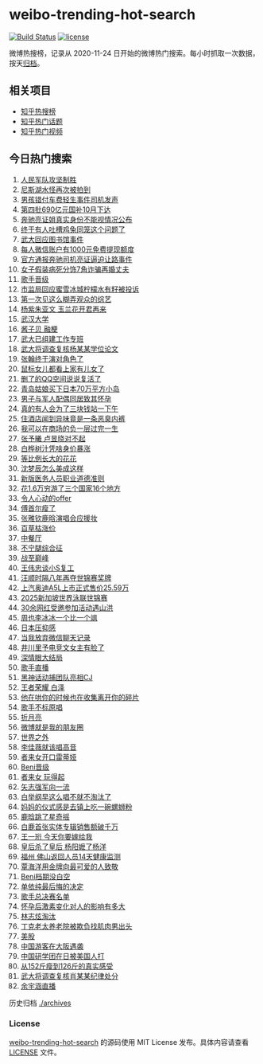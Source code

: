 # weibo-trending-hot-search

[![Build Status](https://github.com/justjavac/weibo-trending-hot-search/workflows/ci/badge.svg?branch=master)](https://github.com/justjavac/weibo-trending-hot-search/actions)
[![license](https://img.shields.io/github/license/justjavac/weibo-trending-hot-search)](https://github.com/justjavac/weibo-trending-hot-search/blob/master/LICENSE)

微博热搜榜，记录从 2020-11-24 日开始的微博热门搜索。每小时抓取一次数据，按天[归档](./archives)。

## 相关项目

- [知乎热搜榜](https://github.com/justjavac/zhihu-trending-top-search)
- [知乎热门话题](https://github.com/justjavac/zhihu-trending-hot-questions)
- [知乎热门视频](https://github.com/justjavac/zhihu-trending-hot-video)

## 今日热门搜索

<!-- BEGIN -->
<!-- 最后更新时间 Sat Aug 02 2025 07:09:01 GMT+0800 (China Standard Time) -->

1. [人民军队攻坚制胜](https://s.weibo.com//weibo?q=%23%E4%BA%BA%E6%B0%91%E5%86%9B%E9%98%9F%E6%94%BB%E5%9D%9A%E5%88%B6%E8%83%9C%23&Refer=new_time)
1. [尼斯湖水怪再次被拍到](https://s.weibo.com//weibo?q=%23%E5%B0%BC%E6%96%AF%E6%B9%96%E6%B0%B4%E6%80%AA%E5%86%8D%E6%AC%A1%E8%A2%AB%E6%8B%8D%E5%88%B0%23&t=31&band_rank=1&Refer=top)
1. [男孩错付车费轻生事件司机发声](https://s.weibo.com//weibo?q=%23%E7%94%B7%E5%AD%A9%E9%94%99%E4%BB%98%E8%BD%A6%E8%B4%B9%E8%BD%BB%E7%94%9F%E4%BA%8B%E4%BB%B6%E5%8F%B8%E6%9C%BA%E5%8F%91%E5%A3%B0%23&t=31&band_rank=2&Refer=top)
1. [第四批690亿元国补10月下达](https://s.weibo.com//weibo?q=%23%E7%AC%AC%E5%9B%9B%E6%89%B9690%E4%BA%BF%E5%85%83%E5%9B%BD%E8%A1%A510%E6%9C%88%E4%B8%8B%E8%BE%BE%23&t=31&band_rank=3&Refer=top)
1. [奔驰亮证姐真实身份不能视情况公布](https://s.weibo.com//weibo?q=%23%E5%A5%94%E9%A9%B0%E4%BA%AE%E8%AF%81%E5%A7%90%E7%9C%9F%E5%AE%9E%E8%BA%AB%E4%BB%BD%E4%B8%8D%E8%83%BD%E8%A7%86%E6%83%85%E5%86%B5%E5%85%AC%E5%B8%83%23&t=31&band_rank=13&Refer=top)
1. [终于有人吐槽鸡兔同笼这个问题了](https://s.weibo.com//weibo?q=%E7%BB%88%E4%BA%8E%E6%9C%89%E4%BA%BA%E5%90%90%E6%A7%BD%E9%B8%A1%E5%85%94%E5%90%8C%E7%AC%BC%E8%BF%99%E4%B8%AA%E9%97%AE%E9%A2%98%E4%BA%86&t=31&band_rank=17&Refer=top)
1. [武大回应图书馆事件](https://s.weibo.com//weibo?q=%23%E6%AD%A6%E5%A4%A7%E5%9B%9E%E5%BA%94%E5%9B%BE%E4%B9%A6%E9%A6%86%E4%BA%8B%E4%BB%B6%23&t=31&band_rank=6&Refer=top)
1. [每人微信账户有1000元免费提现额度](https://s.weibo.com//weibo?q=%23%E6%AF%8F%E4%BA%BA%E5%BE%AE%E4%BF%A1%E8%B4%A6%E6%88%B7%E6%9C%891000%E5%85%83%E5%85%8D%E8%B4%B9%E6%8F%90%E7%8E%B0%E9%A2%9D%E5%BA%A6%23&t=31&band_rank=24&Refer=top)
1. [官方通报奔驰司机亮证逼迫让路事件](https://s.weibo.com//weibo?q=%23%E5%AE%98%E6%96%B9%E9%80%9A%E6%8A%A5%E5%A5%94%E9%A9%B0%E5%8F%B8%E6%9C%BA%E4%BA%AE%E8%AF%81%E9%80%BC%E8%BF%AB%E8%AE%A9%E8%B7%AF%E4%BA%8B%E4%BB%B6%23&t=31&band_rank=12&Refer=top)
1. [女子假装病死分饰7角诈骗再婚丈夫](https://s.weibo.com//weibo?q=%23%E5%A5%B3%E5%AD%90%E5%81%87%E8%A3%85%E7%97%85%E6%AD%BB%E5%88%86%E9%A5%B07%E8%A7%92%E8%AF%88%E9%AA%97%E5%86%8D%E5%A9%9A%E4%B8%88%E5%A4%AB%23&t=31&band_rank=16&Refer=top)
1. [歌手晋级](https://s.weibo.com//weibo?q=%E6%AD%8C%E6%89%8B%E6%99%8B%E7%BA%A7&t=31&band_rank=4&Refer=top)
1. [市监局回应蜜雪冰城柠檬水有籽被投诉](https://s.weibo.com//weibo?q=%23%E5%B8%82%E7%9B%91%E5%B1%80%E5%9B%9E%E5%BA%94%E8%9C%9C%E9%9B%AA%E5%86%B0%E5%9F%8E%E6%9F%A0%E6%AA%AC%E6%B0%B4%E6%9C%89%E7%B1%BD%E8%A2%AB%E6%8A%95%E8%AF%89%23&t=31&band_rank=10&Refer=top)
1. [第一次见这么糊弄观众的综艺](https://s.weibo.com//weibo?q=%E7%AC%AC%E4%B8%80%E6%AC%A1%E8%A7%81%E8%BF%99%E4%B9%88%E7%B3%8A%E5%BC%84%E8%A7%82%E4%BC%97%E7%9A%84%E7%BB%BC%E8%89%BA&t=31&band_rank=22&Refer=top)
1. [杨紫朱亚文 玉兰花开君再来](https://s.weibo.com//weibo?q=%E6%9D%A8%E7%B4%AB%E6%9C%B1%E4%BA%9A%E6%96%87%20%E7%8E%89%E5%85%B0%E8%8A%B1%E5%BC%80%E5%90%9B%E5%86%8D%E6%9D%A5&t=31&band_rank=15&Refer=top)
1. [武汉大学](https://s.weibo.com//weibo?q=%E6%AD%A6%E6%B1%89%E5%A4%A7%E5%AD%A6&t=31&band_rank=19&Refer=top)
1. [酱子贝 融梗](https://s.weibo.com//weibo?q=%E9%85%B1%E5%AD%90%E8%B4%9D%20%E8%9E%8D%E6%A2%97&t=31&band_rank=9&Refer=top)
1. [武大已组建工作专班](https://s.weibo.com//weibo?q=%23%E6%AD%A6%E5%A4%A7%E5%B7%B2%E7%BB%84%E5%BB%BA%E5%B7%A5%E4%BD%9C%E4%B8%93%E7%8F%AD%23&t=31&band_rank=31&Refer=top)
1. [武大将调查复核杨某某学位论文](https://s.weibo.com//weibo?q=%23%E6%AD%A6%E5%A4%A7%E5%B0%86%E8%B0%83%E6%9F%A5%E5%A4%8D%E6%A0%B8%E6%9D%A8%E6%9F%90%E6%9F%90%E5%AD%A6%E4%BD%8D%E8%AE%BA%E6%96%87%23&t=31&band_rank=20&Refer=top)
1. [张翰终于演对角色了](https://s.weibo.com//weibo?q=%E5%BC%A0%E7%BF%B0%E7%BB%88%E4%BA%8E%E6%BC%94%E5%AF%B9%E8%A7%92%E8%89%B2%E4%BA%86&t=31&band_rank=11&Refer=top)
1. [鼠标女儿都看上家有儿女了](https://s.weibo.com//weibo?q=%23%E9%BC%A0%E6%A0%87%E5%A5%B3%E5%84%BF%E9%83%BD%E7%9C%8B%E4%B8%8A%E5%AE%B6%E6%9C%89%E5%84%BF%E5%A5%B3%E4%BA%86%23&t=31&band_rank=19&Refer=top)
1. [删了的QQ空间说说复活了](https://s.weibo.com//weibo?q=%E5%88%A0%E4%BA%86%E7%9A%84QQ%E7%A9%BA%E9%97%B4%E8%AF%B4%E8%AF%B4%E5%A4%8D%E6%B4%BB%E4%BA%86&t=31&band_rank=8&Refer=top)
1. [青岛姑娘买下日本70万平方小岛](https://s.weibo.com//weibo?q=%23%E9%9D%92%E5%B2%9B%E5%A7%91%E5%A8%98%E4%B9%B0%E4%B8%8B%E6%97%A5%E6%9C%AC70%E4%B8%87%E5%B9%B3%E6%96%B9%E5%B0%8F%E5%B2%9B%23&t=31&band_rank=21&Refer=top)
1. [男子与军人配偶同居致其怀孕](https://s.weibo.com//weibo?q=%23%E7%94%B7%E5%AD%90%E4%B8%8E%E5%86%9B%E4%BA%BA%E9%85%8D%E5%81%B6%E5%90%8C%E5%B1%85%E8%87%B4%E5%85%B6%E6%80%80%E5%AD%95%23&t=31&band_rank=21&Refer=top)
1. [真的有人会为了三块钱站一下午](https://s.weibo.com//weibo?q=%E7%9C%9F%E7%9A%84%E6%9C%89%E4%BA%BA%E4%BC%9A%E4%B8%BA%E4%BA%86%E4%B8%89%E5%9D%97%E9%92%B1%E7%AB%99%E4%B8%80%E4%B8%8B%E5%8D%88&t=31&band_rank=31&Refer=top)
1. [住酒店闻到异味竟是一条恶臭内裤](https://s.weibo.com//weibo?q=%23%E4%BD%8F%E9%85%92%E5%BA%97%E9%97%BB%E5%88%B0%E5%BC%82%E5%91%B3%E7%AB%9F%E6%98%AF%E4%B8%80%E6%9D%A1%E6%81%B6%E8%87%AD%E5%86%85%E8%A3%A4%23&t=31&band_rank=22&Refer=top)
1. [我可以在商场的负一层过完一生](https://s.weibo.com//weibo?q=%E6%88%91%E5%8F%AF%E4%BB%A5%E5%9C%A8%E5%95%86%E5%9C%BA%E7%9A%84%E8%B4%9F%E4%B8%80%E5%B1%82%E8%BF%87%E5%AE%8C%E4%B8%80%E7%94%9F&t=31&band_rank=41&Refer=top)
1. [张予曦 卢昱晓对不起](https://s.weibo.com//weibo?q=%E5%BC%A0%E4%BA%88%E6%9B%A6%20%E5%8D%A2%E6%98%B1%E6%99%93%E5%AF%B9%E4%B8%8D%E8%B5%B7&t=31&band_rank=5&Refer=top)
1. [白桦树汁凭啥身价暴涨](https://s.weibo.com//weibo?q=%23%E7%99%BD%E6%A1%A6%E6%A0%91%E6%B1%81%E5%87%AD%E5%95%A5%E8%BA%AB%E4%BB%B7%E6%9A%B4%E6%B6%A8%23&t=31&band_rank=37&Refer=top)
1. [等比例长大的花花](https://s.weibo.com//weibo?q=%23%E7%AD%89%E6%AF%94%E4%BE%8B%E9%95%BF%E5%A4%A7%E7%9A%84%E8%8A%B1%E8%8A%B1%23&t=31&band_rank=43&Refer=top)
1. [沈梦辰怎么美成这样](https://s.weibo.com//weibo?q=%E6%B2%88%E6%A2%A6%E8%BE%B0%E6%80%8E%E4%B9%88%E7%BE%8E%E6%88%90%E8%BF%99%E6%A0%B7&t=31&band_rank=27&Refer=top)
1. [新版医务人员职业道德准则](https://s.weibo.com//weibo?q=%23%E6%96%B0%E7%89%88%E5%8C%BB%E5%8A%A1%E4%BA%BA%E5%91%98%E8%81%8C%E4%B8%9A%E9%81%93%E5%BE%B7%E5%87%86%E5%88%99%23&t=31&band_rank=45&Refer=top)
1. [花1.6万穷游了三个国家16个地方](https://s.weibo.com//weibo?q=%E8%8A%B11.6%E4%B8%87%E7%A9%B7%E6%B8%B8%E4%BA%86%E4%B8%89%E4%B8%AA%E5%9B%BD%E5%AE%B616%E4%B8%AA%E5%9C%B0%E6%96%B9&t=31&band_rank=31&Refer=top)
1. [令人心动的offer](https://s.weibo.com//weibo?q=%E4%BB%A4%E4%BA%BA%E5%BF%83%E5%8A%A8%E7%9A%84offer&t=31&band_rank=32&Refer=top)
1. [傅首尔瘦了](https://s.weibo.com//weibo?q=%23%E5%82%85%E9%A6%96%E5%B0%94%E7%98%A6%E4%BA%86%23&t=31&band_rank=38&Refer=top)
1. [张雅钦鹿晗演唱会应援妆](https://s.weibo.com//weibo?q=%23%E5%BC%A0%E9%9B%85%E9%92%A6%E9%B9%BF%E6%99%97%E6%BC%94%E5%94%B1%E4%BC%9A%E5%BA%94%E6%8F%B4%E5%A6%86%23&t=31&band_rank=7&Refer=top)
1. [百草枯涨价](https://s.weibo.com//weibo?q=%23%E7%99%BE%E8%8D%89%E6%9E%AF%E6%B6%A8%E4%BB%B7%23&t=31&band_rank=44&Refer=top)
1. [中餐厅](https://s.weibo.com//weibo?q=%E4%B8%AD%E9%A4%90%E5%8E%85&t=31&band_rank=45&Refer=top)
1. [不宁腿综合征](https://s.weibo.com//weibo?q=%E4%B8%8D%E5%AE%81%E8%85%BF%E7%BB%BC%E5%90%88%E5%BE%81&t=31&band_rank=37&Refer=top)
1. [战至巅峰](https://s.weibo.com//weibo?q=%E6%88%98%E8%87%B3%E5%B7%85%E5%B3%B0&t=31&band_rank=42&Refer=top)
1. [王伟忠谈小S复工](https://s.weibo.com//weibo?q=%23%E7%8E%8B%E4%BC%9F%E5%BF%A0%E8%B0%88%E5%B0%8FS%E5%A4%8D%E5%B7%A5%23&t=31&band_rank=39&Refer=top)
1. [汪顺时隔八年再夺世锦赛奖牌](https://s.weibo.com//weibo?q=%23%E6%B1%AA%E9%A1%BA%E6%97%B6%E9%9A%94%E5%85%AB%E5%B9%B4%E5%86%8D%E5%A4%BA%E4%B8%96%E9%94%A6%E8%B5%9B%E5%A5%96%E7%89%8C%23&t=31&band_rank=17&Refer=top)
1. [上汽奥迪A5L上市正式售价25.59万](https://s.weibo.com//weibo?q=%23%E4%B8%8A%E6%B1%BD%E5%A5%A5%E8%BF%AAA5L%E4%B8%8A%E5%B8%82%E6%AD%A3%E5%BC%8F%E5%94%AE%E4%BB%B725.59%E4%B8%87%23&t=31&band_rank=45&Refer=top)
1. [2025新加坡世界泳联世锦赛](https://s.weibo.com//weibo?q=%232025%E6%96%B0%E5%8A%A0%E5%9D%A1%E4%B8%96%E7%95%8C%E6%B3%B3%E8%81%94%E4%B8%96%E9%94%A6%E8%B5%9B%23&t=31&band_rank=32&Refer=top)
1. [30余网红受邀参加活动遇山洪](https://s.weibo.com//weibo?q=30%E4%BD%99%E7%BD%91%E7%BA%A2%E5%8F%97%E9%82%80%E5%8F%82%E5%8A%A0%E6%B4%BB%E5%8A%A8%E9%81%87%E5%B1%B1%E6%B4%AA&t=31&band_rank=40&Refer=top)
1. [周也李冰冰一个比一个飒](https://s.weibo.com//weibo?q=%E5%91%A8%E4%B9%9F%E6%9D%8E%E5%86%B0%E5%86%B0%E4%B8%80%E4%B8%AA%E6%AF%94%E4%B8%80%E4%B8%AA%E9%A3%92&t=31&band_rank=40&Refer=top)
1. [日本压抑感](https://s.weibo.com//weibo?q=%E6%97%A5%E6%9C%AC%E5%8E%8B%E6%8A%91%E6%84%9F&t=31&band_rank=23&Refer=top)
1. [当我放弃微信聊天记录](https://s.weibo.com//weibo?q=%E5%BD%93%E6%88%91%E6%94%BE%E5%BC%83%E5%BE%AE%E4%BF%A1%E8%81%8A%E5%A4%A9%E8%AE%B0%E5%BD%95&t=31&band_rank=24&Refer=top)
1. [井川里予电竞文女主有脸了](https://s.weibo.com//weibo?q=%23%E4%BA%95%E5%B7%9D%E9%87%8C%E4%BA%88%E7%94%B5%E7%AB%9E%E6%96%87%E5%A5%B3%E4%B8%BB%E6%9C%89%E8%84%B8%E4%BA%86%23&t=31&band_rank=32&Refer=top)
1. [深情眼大结局](https://s.weibo.com//weibo?q=%E6%B7%B1%E6%83%85%E7%9C%BC%E5%A4%A7%E7%BB%93%E5%B1%80&t=31&band_rank=41&Refer=top)
1. [歌手直播](https://s.weibo.com//weibo?q=%E6%AD%8C%E6%89%8B%E7%9B%B4%E6%92%AD&t=31&band_rank=43&Refer=top)
1. [黑神话动捕团队亮相CJ](https://s.weibo.com//weibo?q=%23%E9%BB%91%E7%A5%9E%E8%AF%9D%E5%8A%A8%E6%8D%95%E5%9B%A2%E9%98%9F%E4%BA%AE%E7%9B%B8CJ%23&t=31&band_rank=50&Refer=top)
1. [王者荣耀 白泽](https://s.weibo.com//weibo?q=%E7%8E%8B%E8%80%85%E8%8D%A3%E8%80%80%20%E7%99%BD%E6%B3%BD&t=31&band_rank=44&Refer=top)
1. [他在哄你的时候也在收集离开你的碎片](https://s.weibo.com//weibo?q=%E4%BB%96%E5%9C%A8%E5%93%84%E4%BD%A0%E7%9A%84%E6%97%B6%E5%80%99%E4%B9%9F%E5%9C%A8%E6%94%B6%E9%9B%86%E7%A6%BB%E5%BC%80%E4%BD%A0%E7%9A%84%E7%A2%8E%E7%89%87&t=31&band_rank=38&Refer=top)
1. [歌手不标原唱](https://s.weibo.com//weibo?q=%E6%AD%8C%E6%89%8B%E4%B8%8D%E6%A0%87%E5%8E%9F%E5%94%B1&t=31&band_rank=34&Refer=top)
1. [折月亮](https://s.weibo.com//weibo?q=%E6%8A%98%E6%9C%88%E4%BA%AE&t=31&band_rank=30&Refer=top)
1. [微博就是我的朋友圈](https://s.weibo.com//weibo?q=%E5%BE%AE%E5%8D%9A%E5%B0%B1%E6%98%AF%E6%88%91%E7%9A%84%E6%9C%8B%E5%8F%8B%E5%9C%88&t=31&band_rank=41&Refer=top)
1. [世界之外](https://s.weibo.com//weibo?q=%E4%B8%96%E7%95%8C%E4%B9%8B%E5%A4%96&t=31&band_rank=12&Refer=top)
1. [李佳薇就该唱高音](https://s.weibo.com//weibo?q=%E6%9D%8E%E4%BD%B3%E8%96%87%E5%B0%B1%E8%AF%A5%E5%94%B1%E9%AB%98%E9%9F%B3&t=31&band_rank=49&Refer=top)
1. [者来女开口雷蒂娅](https://s.weibo.com//weibo?q=%E8%80%85%E6%9D%A5%E5%A5%B3%E5%BC%80%E5%8F%A3%E9%9B%B7%E8%92%82%E5%A8%85&t=31&band_rank=35&Refer=top)
1. [Beni晋级](https://s.weibo.com//weibo?q=%23Beni%E6%99%8B%E7%BA%A7%23&t=31&band_rank=40&Refer=top)
1. [者来女 玩得起](https://s.weibo.com//weibo?q=%E8%80%85%E6%9D%A5%E5%A5%B3%20%E7%8E%A9%E5%BE%97%E8%B5%B7&t=31&band_rank=11&Refer=top)
1. [矢志强军向一流](https://s.weibo.com//weibo?q=%23%E7%9F%A2%E5%BF%97%E5%BC%BA%E5%86%9B%E5%90%91%E4%B8%80%E6%B5%81%23&Refer=new_time)
1. [白举纲早这么唱不就不淘汰了](https://s.weibo.com//weibo?q=%E7%99%BD%E4%B8%BE%E7%BA%B2%E6%97%A9%E8%BF%99%E4%B9%88%E5%94%B1%E4%B8%8D%E5%B0%B1%E4%B8%8D%E6%B7%98%E6%B1%B0%E4%BA%86&t=31&band_rank=16&Refer=top)
1. [妈妈的仪式感是去镇上吃一碗螺蛳粉](https://s.weibo.com//weibo?q=%E5%A6%88%E5%A6%88%E7%9A%84%E4%BB%AA%E5%BC%8F%E6%84%9F%E6%98%AF%E5%8E%BB%E9%95%87%E4%B8%8A%E5%90%83%E4%B8%80%E7%A2%97%E8%9E%BA%E8%9B%B3%E7%B2%89&t=31&band_rank=49&Refer=top)
1. [鹿晗跳了星奇摇](https://s.weibo.com//weibo?q=%23%E9%B9%BF%E6%99%97%E8%B7%B3%E4%BA%86%E6%98%9F%E5%A5%87%E6%91%87%23&t=31&band_rank=21&Refer=top)
1. [白鹿首张实体专辑销售额破千万](https://s.weibo.com//weibo?q=%23%E7%99%BD%E9%B9%BF%E9%A6%96%E5%BC%A0%E5%AE%9E%E4%BD%93%E4%B8%93%E8%BE%91%E9%94%80%E5%94%AE%E9%A2%9D%E7%A0%B4%E5%8D%83%E4%B8%87%23&t=31&band_rank=42&Refer=top)
1. [王一珩 今天你要嫁给我](https://s.weibo.com//weibo?q=%E7%8E%8B%E4%B8%80%E7%8F%A9%20%E4%BB%8A%E5%A4%A9%E4%BD%A0%E8%A6%81%E5%AB%81%E7%BB%99%E6%88%91&t=31&band_rank=14&Refer=top)
1. [皇后杀了皇后 杨阳嬷了杨洋](https://s.weibo.com//weibo?q=%E7%9A%87%E5%90%8E%E6%9D%80%E4%BA%86%E7%9A%87%E5%90%8E%20%E6%9D%A8%E9%98%B3%E5%AC%B7%E4%BA%86%E6%9D%A8%E6%B4%8B&t=31&band_rank=25&Refer=top)
1. [福州 佛山返回人员14天健康监测](https://s.weibo.com//weibo?q=%E7%A6%8F%E5%B7%9E%20%E4%BD%9B%E5%B1%B1%E8%BF%94%E5%9B%9E%E4%BA%BA%E5%91%9814%E5%A4%A9%E5%81%A5%E5%BA%B7%E7%9B%91%E6%B5%8B&t=31&band_rank=39&Refer=top)
1. [覃海洋用金牌向最可爱的人致敬](https://s.weibo.com//weibo?q=%23%E8%A6%83%E6%B5%B7%E6%B4%8B%E7%94%A8%E9%87%91%E7%89%8C%E5%90%91%E6%9C%80%E5%8F%AF%E7%88%B1%E7%9A%84%E4%BA%BA%E8%87%B4%E6%95%AC%23&t=31&band_rank=46&Refer=top)
1. [Beni档期没白空](https://s.weibo.com//weibo?q=%23Beni%E6%A1%A3%E6%9C%9F%E6%B2%A1%E7%99%BD%E7%A9%BA%23&t=31&band_rank=29&Refer=top)
1. [单依纯最后悔的决定](https://s.weibo.com//weibo?q=%E5%8D%95%E4%BE%9D%E7%BA%AF%E6%9C%80%E5%90%8E%E6%82%94%E7%9A%84%E5%86%B3%E5%AE%9A&t=31&band_rank=26&Refer=top)
1. [歌手总决赛名单](https://s.weibo.com//weibo?q=%23%E6%AD%8C%E6%89%8B%E6%80%BB%E5%86%B3%E8%B5%9B%E5%90%8D%E5%8D%95%23&t=31&band_rank=18&Refer=top)
1. [怀孕后激素变化对人的影响有多大](https://s.weibo.com//weibo?q=%E6%80%80%E5%AD%95%E5%90%8E%E6%BF%80%E7%B4%A0%E5%8F%98%E5%8C%96%E5%AF%B9%E4%BA%BA%E7%9A%84%E5%BD%B1%E5%93%8D%E6%9C%89%E5%A4%9A%E5%A4%A7&t=31&band_rank=49&Refer=top)
1. [林志炫淘汰](https://s.weibo.com//weibo?q=%E6%9E%97%E5%BF%97%E7%82%AB%E6%B7%98%E6%B1%B0&t=31&band_rank=28&Refer=top)
1. [丁克老太养老院被欺负找肌肉男出头](https://s.weibo.com//weibo?q=%23%E4%B8%81%E5%85%8B%E8%80%81%E5%A4%AA%E5%85%BB%E8%80%81%E9%99%A2%E8%A2%AB%E6%AC%BA%E8%B4%9F%E6%89%BE%E8%82%8C%E8%82%89%E7%94%B7%E5%87%BA%E5%A4%B4%23&t=31&band_rank=33&Refer=top)
1. [美股](https://s.weibo.com//weibo?q=%E7%BE%8E%E8%82%A1&t=31&band_rank=36&Refer=top)
1. [中国游客在大阪遇袭](https://s.weibo.com//weibo?q=%23%E4%B8%AD%E5%9B%BD%E6%B8%B8%E5%AE%A2%E5%9C%A8%E5%A4%A7%E9%98%AA%E9%81%87%E8%A2%AD%23&t=31&band_rank=37&Refer=top)
1. [中国研学团在日被美国人打](https://s.weibo.com//weibo?q=%E4%B8%AD%E5%9B%BD%E7%A0%94%E5%AD%A6%E5%9B%A2%E5%9C%A8%E6%97%A5%E8%A2%AB%E7%BE%8E%E5%9B%BD%E4%BA%BA%E6%89%93&t=31&band_rank=40&Refer=top)
1. [从152斤瘦到126斤的真实感受](https://s.weibo.com//weibo?q=%E4%BB%8E152%E6%96%A4%E7%98%A6%E5%88%B0126%E6%96%A4%E7%9A%84%E7%9C%9F%E5%AE%9E%E6%84%9F%E5%8F%97&t=31&band_rank=47&Refer=top)
1. [武大将调查复核肖某某纪律处分](https://s.weibo.com//weibo?q=%23%E6%AD%A6%E5%A4%A7%E5%B0%86%E8%B0%83%E6%9F%A5%E5%A4%8D%E6%A0%B8%E8%82%96%E6%9F%90%E6%9F%90%E7%BA%AA%E5%BE%8B%E5%A4%84%E5%88%86%23&t=31&band_rank=48&Refer=top)
1. [余宇涵直播](https://s.weibo.com//weibo?q=%E4%BD%99%E5%AE%87%E6%B6%B5%E7%9B%B4%E6%92%AD&t=31&band_rank=50&Refer=top)

<!-- END -->

历史归档 [./archives](./archives)

### License

[weibo-trending-hot-search](https://github.com/justjavac/weibo-trending-hot-search) 的源码使用 MIT License
发布。具体内容请查看 [LICENSE](./LICENSE) 文件。

